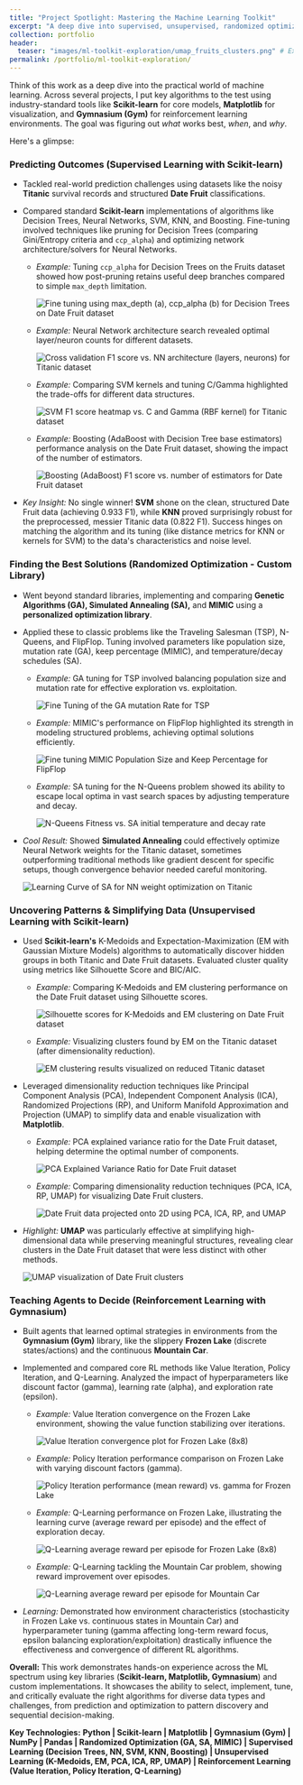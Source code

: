 ```yaml
---
title: "Project Spotlight: Mastering the Machine Learning Toolkit"
excerpt: "A deep dive into supervised, unsupervised, randomized optimization, and reinforcement learning algorithms using Scikit-learn, Matplotlib, Gymnasium, and custom libraries."
collection: portfolio
header:
  teaser: "images/ml-toolkit-exploration/umap_fruits_clusters.png" # Example teaser image
permalink: /portfolio/ml-toolkit-exploration/
---
```


Think of this work as a deep dive into the practical world of machine learning. Across several projects, I put key algorithms to the test using industry-standard tools like **Scikit-learn** for core models, **Matplotlib** for visualization, and **Gymnasium (Gym)** for reinforcement learning environments. The goal was figuring out *what* works best, *when*, and *why*.

Here's a glimpse:

### Predicting Outcomes (Supervised Learning with Scikit-learn)

*   Tackled real-world prediction challenges using datasets like the noisy **Titanic** survival records and structured **Date Fruit** classifications.
*   Compared standard **Scikit-learn** implementations of algorithms like Decision Trees, Neural Networks, SVM, KNN, and Boosting. Fine-tuning involved techniques like pruning for Decision Trees (comparing Gini/Entropy criteria and `ccp_alpha`) and optimizing network architecture/solvers for Neural Networks.
    *   *Example:* Tuning `ccp_alpha` for Decision Trees on the Fruits dataset showed how post-pruning retains useful deep branches compared to simple `max_depth` limitation.

        ![Fine tuning using max_depth (a), ccp_alpha (b) for Decision Trees on Date Fruit dataset](/images/ml-toolkit-exploration/tree_fruits_ccp_alpha_tuning.png)

    *   *Example:* Neural Network architecture search revealed optimal layer/neuron counts for different datasets.

        ![Cross validation F1 score vs. NN architecture (layers, neurons) for Titanic dataset](/images/ml-toolkit-exploration/nn_titanic_architerture.png)

    *   *Example:* Comparing SVM kernels and tuning C/Gamma highlighted the trade-offs for different data structures.

        ![SVM F1 score heatmap vs. C and Gamma (RBF kernel) for Titanic dataset](/images/ml-toolkit-exploration/svm_titanic_heat_map_rbf.png)

    *   *Example:* Boosting (AdaBoost with Decision Tree base estimators) performance analysis on the Date Fruit dataset, showing the impact of the number of estimators.

        ![Boosting (AdaBoost) F1 score vs. number of estimators for Date Fruit dataset](/images/ml-toolkit-exploration/boosting_fruits_estimators.png)

*   *Key Insight:* No single winner! **SVM** shone on the clean, structured Date Fruit data (achieving 0.933 F1), while **KNN** proved surprisingly robust for the preprocessed, messier Titanic data (0.822 F1). Success hinges on matching the algorithm and its tuning (like distance metrics for KNN or kernels for SVM) to the data's characteristics and noise level.

### Finding the Best Solutions (Randomized Optimization - Custom Library)

*   Went beyond standard libraries, implementing and comparing **Genetic Algorithms (GA), Simulated Annealing (SA),** and **MIMIC** using a **personalized optimization library**.
*   Applied these to classic problems like the Traveling Salesman (TSP), N-Queens, and FlipFlop. Tuning involved parameters like population size, mutation rate (GA), keep percentage (MIMIC), and temperature/decay schedules (SA).
    *   *Example:* GA tuning for TSP involved balancing population size and mutation rate for effective exploration vs. exploitation.

        ![Fine Tuning of the GA mutation Rate for TSP](/images/ml-toolkit-exploration/tsp_ga_mutation_rate.png)

    *   *Example:* MIMIC's performance on FlipFlop highlighted its strength in modeling structured problems, achieving optimal solutions efficiently.

        ![Fine tuning MIMIC Population Size and Keep Percentage for FlipFlop](/images/ml-toolkit-exploration/FlipFlop_heatmapLargeMIMIC.png)

    *   *Example:* SA tuning for the N-Queens problem showed its ability to escape local optima in vast search spaces by adjusting temperature and decay.

        ![N-Queens Fitness vs. SA initial temperature and decay rate](/images/ml-toolkit-exploration/Queens_SAinittempQueens.png)

*   *Cool Result:* Showed **Simulated Annealing** could effectively optimize Neural Network weights for the Titanic dataset, sometimes outperforming traditional methods like gradient descent for specific setups, though convergence behavior needed careful monitoring.

    ![Learning Curve of SA for NN weight optimization on Titanic](/images/ml-toolkit-exploration/NN_lcSA.png)

### Uncovering Patterns & Simplifying Data (Unsupervised Learning with Scikit-learn)

*   Used **Scikit-learn's** K-Medoids and Expectation-Maximization (EM with Gaussian Mixture Models) algorithms to automatically discover hidden groups in both Titanic and Date Fruit datasets. Evaluated cluster quality using metrics like Silhouette Score and BIC/AIC.
    *   *Example:* Comparing K-Medoids and EM clustering performance on the Date Fruit dataset using Silhouette scores.

        ![Silhouette scores for K-Medoids and EM clustering on Date Fruit dataset](/images/ml-toolkit-exploration/clustering_fruits_silhouette.png)

    *   *Example:* Visualizing clusters found by EM on the Titanic dataset (after dimensionality reduction).

        ![EM clustering results visualized on reduced Titanic dataset](/images/ml-toolkit-exploration/em_titanic_clusters.png)

*   Leveraged dimensionality reduction techniques like Principal Component Analysis (PCA), Independent Component Analysis (ICA), Randomized Projections (RP), and Uniform Manifold Approximation and Projection (UMAP) to simplify data and enable visualization with **Matplotlib**.
    *   *Example:* PCA explained variance ratio for the Date Fruit dataset, helping determine the optimal number of components.

        ![PCA Explained Variance Ratio for Date Fruit dataset](/images/ml-toolkit-exploration/pca_fruits_explained_variance.png)

    *   *Example:* Comparing dimensionality reduction techniques (PCA, ICA, RP, UMAP) for visualizing Date Fruit clusters.

        ![Date Fruit data projected onto 2D using PCA, ICA, RP, and UMAP](/images/ml-toolkit-exploration/dim_reduction_fruits_comparison.png)

*   *Highlight:* **UMAP** was particularly effective at simplifying high-dimensional data while preserving meaningful structures, revealing clear clusters in the Date Fruit dataset that were less distinct with other methods.

    ![UMAP visualization of Date Fruit clusters](/images/ml-toolkit-exploration/umap_fruits_clusters.png)

### Teaching Agents to Decide (Reinforcement Learning with Gymnasium)

*   Built agents that learned optimal strategies in environments from the **Gymnasium (Gym)** library, like the slippery **Frozen Lake** (discrete states/actions) and the continuous **Mountain Car**.
*   Implemented and compared core RL methods like Value Iteration, Policy Iteration, and Q-Learning. Analyzed the impact of hyperparameters like discount factor (gamma), learning rate (alpha), and exploration rate (epsilon).
    *   *Example:* Value Iteration convergence on the Frozen Lake environment, showing the value function stabilizing over iterations.

        ![Value Iteration convergence plot for Frozen Lake (8x8)](/images/ml-toolkit-exploration/vi_frozenlake_convergence.png)

    *   *Example:* Policy Iteration performance comparison on Frozen Lake with varying discount factors (gamma).

        ![Policy Iteration performance (mean reward) vs. gamma for Frozen Lake](/images/ml-toolkit-exploration/pi_frozenlake_gamma.png)

    *   *Example:* Q-Learning performance on Frozen Lake, illustrating the learning curve (average reward per episode) and the effect of exploration decay.

        ![Q-Learning average reward per episode for Frozen Lake (8x8)](/images/ml-toolkit-exploration/qlearning_frozenlake_reward.png)

    *   *Example:* Q-Learning tackling the Mountain Car problem, showing reward improvement over episodes.

        ![Q-Learning average reward per episode for Mountain Car](/images/ml-toolkit-exploration/qlearning_mountaincar_reward.png)

*   *Learning:* Demonstrated how environment characteristics (stochasticity in Frozen Lake vs. continuous states in Mountain Car) and hyperparameter tuning (gamma affecting long-term reward focus, epsilon balancing exploration/exploitation) drastically influence the effectiveness and convergence of different RL algorithms.

**Overall:** This work demonstrates hands-on experience across the ML spectrum using key libraries (**Scikit-learn, Matplotlib, Gymnasium**) and custom implementations. It showcases the ability to select, implement, tune, and critically evaluate the right algorithms for diverse data types and challenges, from prediction and optimization to pattern discovery and sequential decision-making.

**Key Technologies:** **Python | Scikit-learn | Matplotlib | Gymnasium (Gym) | NumPy | Pandas | Randomized Optimization (GA, SA, MIMIC) | Supervised Learning (Decision Trees, NN, SVM, KNN, Boosting) | Unsupervised Learning (K-Medoids, EM, PCA, ICA, RP, UMAP) | Reinforcement Learning (Value Iteration, Policy Iteration, Q-Learning)**